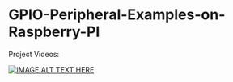 # GPIO-Peripheral-Examples-on-Raspberry-PI

Project Videos:

[![IMAGE ALT TEXT HERE](https://img.youtube.com/vi/uBNvOcIrlPY/0.jpg)](https://www.youtube.com/watch?v=uBNvOcIrlPY&t=604s)
